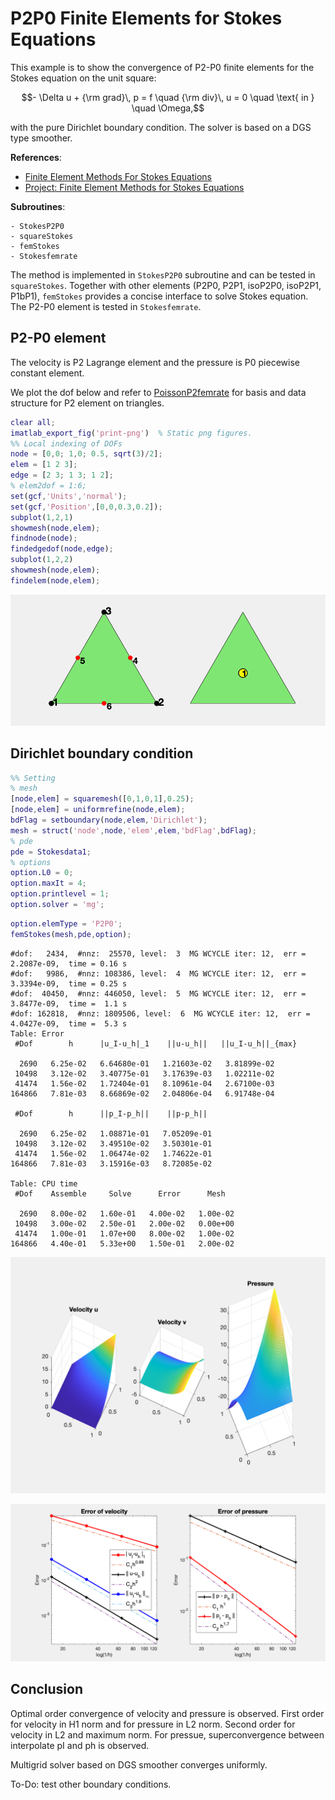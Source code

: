 # P2P0 Finite Elements for Stokes Equations

This example is to show the convergence of P2-P0 finite elements for the Stokes equation on the unit square:

$$- \Delta u + {\rm grad}\, p  = f \quad {\rm div}\, u    = 0  \quad  \text{ in } \quad \Omega,$$

with the pure Dirichlet boundary condition. The solver is based on a DGS type smoother. 

**References**:
- [Finite Element Methods For Stokes Equations](http://www.math.uci.edu/~chenlong/226/FEMStokes.pdf)
- [Project: Finite Element Methods for Stokes Equations](../project/projectFEM.html)

**Subroutines**:

    - StokesP2P0
    - squareStokes
    - femStokes
    - Stokesfemrate
    
The method is implemented in `StokesP2P0` subroutine and can be tested in `squareStokes`. Together with other elements (P2P0, P2P1, isoP2P0, isoP2P1, P1bP1), `femStokes` provides a concise interface to solve Stokes equation. The P2-P0 element is tested in `Stokesfemrate`. 

## P2-P0 element

The velocity is P2 Lagrange element and the pressure is P0 piecewise constant element. 

We plot the dof below and refer to [PoissonP2femrate](PoissonP2femrate.html) for basis and data structure for P2 element on triangles.


```matlab
clear all;
imatlab_export_fig('print-png')  % Static png figures.
%% Local indexing of DOFs
node = [0,0; 1,0; 0.5, sqrt(3)/2];
elem = [1 2 3];
edge = [2 3; 1 3; 1 2];
% elem2dof = 1:6;
set(gcf,'Units','normal'); 
set(gcf,'Position',[0,0,0.3,0.2]);
subplot(1,2,1)
showmesh(node,elem);
findnode(node);
findedgedof(node,edge);
subplot(1,2,2)
showmesh(node,elem);
findelem(node,elem);
```


    
![png](StokesP2P0femrate_files/StokesP2P0femrate_3_0.png)
    


## Dirichlet boundary condition


```matlab
%% Setting
% mesh
[node,elem] = squaremesh([0,1,0,1],0.25);
[node,elem] = uniformrefine(node,elem);
bdFlag = setboundary(node,elem,'Dirichlet');
mesh = struct('node',node,'elem',elem,'bdFlag',bdFlag);
% pde
pde = Stokesdata1; 
% options
option.L0 = 0;
option.maxIt = 4;
option.printlevel = 1;
option.solver = 'mg';
```


```matlab
option.elemType = 'P2P0';
femStokes(mesh,pde,option);
```

    #dof:   2434,  #nnz:  25570, level:  3  MG WCYCLE iter: 12,  err = 2.2087e-09,  time = 0.16 s
    #dof:   9986,  #nnz: 108386, level:  4  MG WCYCLE iter: 12,  err = 3.3394e-09,  time = 0.25 s
    #dof:  40450,  #nnz: 446050, level:  5  MG WCYCLE iter: 12,  err = 3.8477e-09,  time =  1.1 s
    #dof: 162818,  #nnz: 1809506, level:  6  MG WCYCLE iter: 12,  err = 4.0427e-09,  time =  5.3 s
    Table: Error
     #Dof        h      |u_I-u_h|_1    ||u-u_h||   ||u_I-u_h||_{max}
    
      2690   6.25e-02   6.64680e-01   1.21603e-02   3.81899e-02
     10498   3.12e-02   3.40775e-01   3.17639e-03   1.02211e-02
     41474   1.56e-02   1.72404e-01   8.10961e-04   2.67100e-03
    164866   7.81e-03   8.66869e-02   2.04806e-04   6.91748e-04
    
     #Dof        h      ||p_I-p_h||    ||p-p_h||   
    
      2690   6.25e-02   1.08871e-01   7.05209e-01
     10498   3.12e-02   3.49510e-02   3.50301e-01
     41474   1.56e-02   1.06474e-02   1.74622e-01
    164866   7.81e-03   3.15916e-03   8.72085e-02
    
    Table: CPU time
     #Dof    Assemble     Solve      Error      Mesh    
    
      2690   8.00e-02   1.60e-01   4.00e-02   1.00e-02
     10498   3.00e-02   2.50e-01   2.00e-02   0.00e+00
     41474   1.00e-01   1.07e+00   8.00e-02   1.00e-02
    164866   4.40e-01   5.33e+00   1.50e-01   2.00e-02
    



    
![png](StokesP2P0femrate_files/StokesP2P0femrate_6_1.png)
    



    
![png](StokesP2P0femrate_files/StokesP2P0femrate_6_2.png)
    


## Conclusion

Optimal order convergence of velocity and pressure is observed. First order for velocity in H1 norm and for pressure in L2 norm. Second order for velocity in L2 and maximum norm. For pressue, superconvergence between interpolate pI and ph is observed.

Multigrid solver based on DGS smoother converges uniformly.

To-Do: test other boundary conditions.
